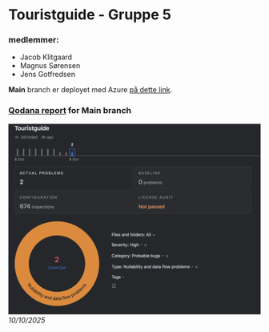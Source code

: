 # Touristguide - Gruppe 5

### medlemmer:
- Jacob Klitgaard
- Magnus Sørensen
- Jens Gotfredsen

**Main** branch er deployet med Azure [på dette link](https://touristguidegr5-f3bcbjbpgyapaphy.norwayeast-01.azurewebsites.net).

### [Qodana report](https://qodana.cloud/projects/NVOgG/reports/RvxxOX) for Main branch
![Qodana report](docs/Qodana_cloud_report.png)
*10/10/2025*
